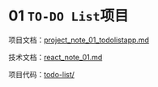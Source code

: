 # 01 `TO-DO List`项目

项目文档：[project_note_01_todolistapp.md](project_note_01_todolistapp.md)

技术文档：[react_note_01.md](react_note_01.md)

项目代码：[todo-list/](todo-list/)





